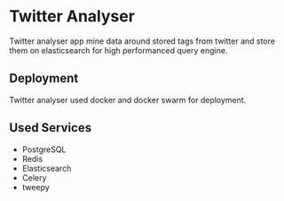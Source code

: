 # Twitter Analyser

Twitter analyser app mine data around stored tags from twitter and store them on elasticsearch for high performanced query engine.

## Deployment
Twitter analyser used docker and docker swarm for deployment.

## Used Services

 - PostgreSQL
 - Redis
 - Elasticsearch
 - Celery
 - tweepy